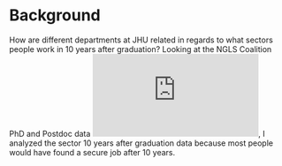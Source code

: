 # Background
How are different departments at JHU related in regards to what sectors people work in 10 years after graduation? Looking at the NGLS Coalition PhD and Postdoc data ![alt_text](https://provost.jhu.edu/wp-content/uploads/sites/4/2019/02/Career-Outcome-ADA-Tables-Final.pdf), I analyzed the sector 10 years after graduation data because most people would have found a secure job after 10 years.
